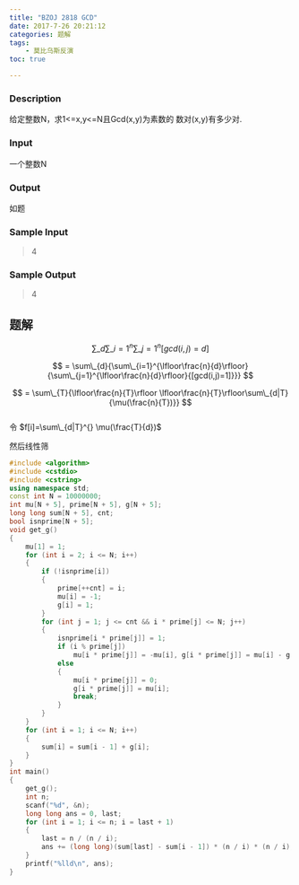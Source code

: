 ```yaml
---
title: "BZOJ 2818 GCD"
date: 2017-7-26 20:21:12
categories: 题解
tags:
    - 莫比乌斯反演
toc: true

---
```


### Description
给定整数N，求1<=x,y<=N且Gcd(x,y)为素数的
数对(x,y)有多少对.
### Input
一个整数N
### Output
如题
<!--more-->
### Sample Input
>4  

### Sample Output
>4  

## 题解

$$ \sum\_{d}{\sum\_{i=1}^{n}{\sum\_{j=1}^{n}[gcd(i,j)=d]}} $$

$$ = \sum\_{d}{\sum\_{i=1}^{\lfloor\frac{n}{d}\rfloor}{\sum\_{j=1}^{\lfloor\frac{n}{d}\rfloor}{[gcd(i,j)=1]}}} $$

$$ = \sum\_{T}{\lfloor\frac{n}{T}\rfloor \lfloor\frac{n}{T}\rfloor\sum\_{d|T}{\mu(\frac{n}{T})}} $$  
令 $f[i]=\sum\_{d|T}^{} \mu(\frac{T}{d})$

然后线性筛

```c++
#include <algorithm>
#include <cstdio>
#include <cstring>
using namespace std;
const int N = 10000000;
int mu[N + 5], prime[N + 5], g[N + 5];
long long sum[N + 5], cnt;
bool isnprime[N + 5];
void get_g()
{
    mu[1] = 1;
    for (int i = 2; i <= N; i++)
    {
        if (!isnprime[i])
        {
            prime[++cnt] = i;
            mu[i] = -1;
            g[i] = 1;
        }
        for (int j = 1; j <= cnt && i * prime[j] <= N; j++)
        {
            isnprime[i * prime[j]] = 1;
            if (i % prime[j])
                mu[i * prime[j]] = -mu[i], g[i * prime[j]] = mu[i] - g[i];
            else
            {
                mu[i * prime[j]] = 0;
                g[i * prime[j]] = mu[i];
                break;
            }
        }
    }
    for (int i = 1; i <= N; i++)
    {
        sum[i] = sum[i - 1] + g[i];
    }
}
int main()
{
    get_g();
    int n;
    scanf("%d", &n);
    long long ans = 0, last;
    for (int i = 1; i <= n; i = last + 1)
    {
        last = n / (n / i);
        ans += (long long)(sum[last] - sum[i - 1]) * (n / i) * (n / i);
    }
    printf("%lld\n", ans);
}
```